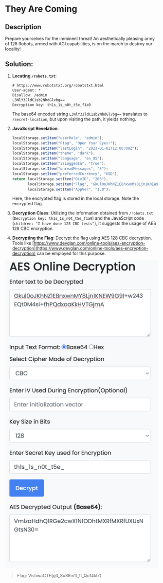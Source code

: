 # They Are Coming

## Description

Prepare yourselves for the imminent threat! An aesthetically pleasing army of 128 Robots, armed with AGI capabilities, is on the march to destroy our locality!

## Solution:

1. **Locating `/robots.txt`**: 
    ```plaintext
    # https://www.robotstxt.org/robotstxt.html
    User-agent: *
    Disallow: /admin
    L3NlY3JldC1sb2NhdGlvbg==
    Decryption key: th1s_1s_n0t_t5e_f1a9
    ```
   The base64 encoded string `L3NlY3JldC1sb2NhdGlvbg==` translates to `/secret-location`, but upon visiting the path, it yields nothing.

2. **JavaScript Revelation**:
    ```javascript
    localStorage.setItem("userRole", "admin");
    localStorage.setItem("F1ag", "Open Your Eyes!");
    localStorage.setItem("lastLogin", "2023-01-01T12:00:00Z");
    localStorage.setItem("theme", "dark");
    localStorage.setItem("language", "en_US");
    localStorage.setItem("isLoggedIn", "true");
    localStorage.setItem("unreadMessages", "5");
    localStorage.setItem("preferredCurrency", "USD");
    return localStorage.setItem("DivID", "205"),
           localStorage.setItem("Flag", "Gkul0oJKhNZ1E8nxwnMY8Ljn1KNEW9G9l+w243EQt0M4si+fhPQdxoaKkHVTGjmA"),
           localStorage.setItem("AppVer", "1.0");
    ```
   Here, the encrypted flag is stored in the local storage. Note the encrypted flag.

3. **Decryption Clues**:
   Utilizing the information obtained from `/robots.txt` (`Decryption key: th1s_1s_n0t_t5e_f1a9`) and the JavaScript code (`children: "I have done 128 CBC tests"`), it suggests the usage of AES 128 CBC encryption.

4. **Decrypting the Flag**:
   Decrypt the flag using AES 128 CBC decryption. Tools like [https://www.devglan.com/online-tools/aes-encryption-decryption](https://www.devglan.com/online-tools/aes-encryption-decryption) can be employed for this purpose. 

![decode](../images/decode.png)

> Flag: VishwaCTF{g0_Su88m1t_1t_Qu14kl7}